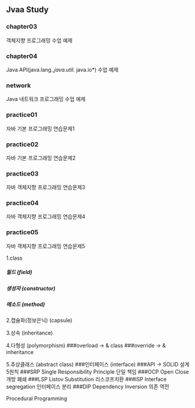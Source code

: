 ## Jvaa Study

### chapter03
객체지향 프로그래밍 수업 예제

### chapter04
Java API(java.lang.*,java.util.* java.io*) 수업 예제

### network
Java 네트워크 프로그래밍 수업 예제

### practice01
자바 기본 프로그래밍 연습문제1

### practice02
자바 기본 프로그래밍 연습문제2

### practice03
자바 객체지향 프로그래밍 연습문제3

### practice04
자바 객체지향 프로그래밍 연습문제4

### practice05
자바 객체지향 프로그래밍 연습문제5

1.class
  ##### 필드 (field)
  ##### 생성자 (constructor)
  ##### 메소드 (method)

2.캡슐화(정보은닉) (capsule)

3.상속 (inheritance)

4.다형성 (polymorphism)
  ###overload -> & class
  ###override -> & inheritance

5.추상클래스 (abstract class)
  ###인터페이스 (interface)
  ###API -> SOLID 설계 5원칙
  ###SRP Single Responsibility Principle 단일 책임
  ###OCP Open Close 개방 폐쇄 
  ###LSP Listov Substitution 리스코프치환
  ###ISP Interface segregation 인터페이스 분리
  ###DIP Dependency Inversion 의존 역전
  
Procedural Programming
